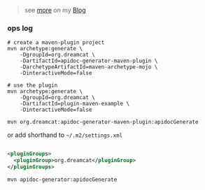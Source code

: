 > see [more](https://jrrwll.github.io/docs/tool/apidoc-generator/) on my [Blog](https://jrrwll.github.io/)

### ops log

```shell
# create a maven-plugin project
mvn archetype:generate \
    -DgroupId=org.dreamcat \
    -DartifactId=apidoc-generator-maven-plugin \
    -DarchetypeArtifactId=maven-archetype-mojo \
    -DinteractiveMode=false

# use the plugin
mvn archetype:generate \
    -DgroupId=org.dreamcat \
    -DartifactId=plugin-maven-example \
    -DinteractiveMode=false
```

```shell
mvn org.dreamcat:apidoc-generator-maven-plugin:apidocGenerate
```

or add shorthand to `~/.m2/settings.xml`

```xml

<pluginGroups>
  <pluginGroup>org.dreamcat</pluginGroup>
</pluginGroups>
```

```shell
mvn apidoc-generator:apidocGenerate
```

